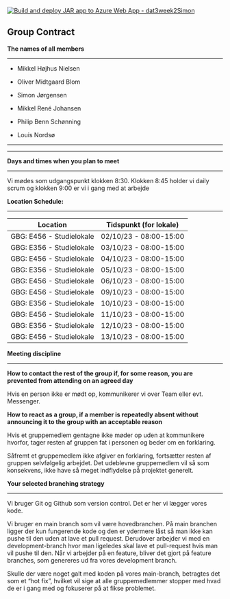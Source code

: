 [![Build and deploy JAR app to Azure Web App - dat3week2Simon](https://github.com/simonj1704/CarsRUs/actions/workflows/main_dat3week2simon.yml/badge.svg)](https://github.com/simonj1704/CarsRUs/actions/workflows/main_dat3week2simon.yml)

## Group Contract

  ****The names of all members****
  ___

-   Mikkel Højhus Nielsen
    
-   Oliver Midtgaard Blom
    
-   Simon Jørgensen
    
-   Mikkel René Johansen
    
-   Philip Benn Schønning
    
-   Louis Nordsø
    
___
  ---

**Days and times when you plan to meet**
___
Vi mødes som udgangspunkt klokken 8:30. Klokken 8:45 holder vi daily scrum og klokken 9:00 er vi i gang med at arbejde

  

**Location Schedule:**
___
| Location | Tidspunkt (for lokale) |
|--|--|
| GBG: E456 - Studielokale | 02/10/23 - 08:00-15:00 |
| GBG: E356 - Studielokale | 03/10/23 - 08:00-15:00 |
| GBG: E456 - Studielokale | 04/10/23 - 08:00-15:00 |
| GBG: E356 - Studielokale | 05/10/23 - 08:00-15:00 |
| GBG: E456 - Studielokale | 06/10/23 - 08:00-15:00 |
| GBG: E456 - Studielokale | 09/10/23 - 08:00-15:00 |
| GBG: E356 - Studielokale | 10/10/23 - 08:00-15:00 |
| GBG: E456 - Studielokale | 11/10/23 - 08:00-15:00 |
| GBG: E356 - Studielokale | 12/10/23 - 08:00-15:00 |
| GBG: E456 - Studielokale | 13/10/23 - 08:00-15:00 |


**Meeting discipline**
___

**How to contact the rest of the group if, for some reason, you are prevented from attending on an agreed day**

Hvis en person ikke er mødt op, kommunikerer vi over Team eller evt. Messenger.

  

**How to react as a group, if a member is repeatedly absent without announcing it to the group with an acceptable reason**

Hvis et gruppemedlem gentagne ikke møder op uden at kommunikere hvorfor, tager resten af gruppen fat i personen og beder om en forklaring.

Såfremt et gruppemedlem ikke afgiver en forklaring, fortsætter resten af gruppen selvfølgelig arbejdet. Det udeblevne gruppemedlem vil så som konsekvens, ikke have så meget indflydelse på projektet generelt.

  
  

**Your selected branching strategy**
___

Vi bruger Git og Github som version control. Det er her vi lægger vores kode.

Vi bruger en main branch som vil være hovedbranchen. På main branchen ligger der kun fungerende kode og den er ydermere låst så man ikke kan pushe til den uden at lave et pull request. Derudover arbejder vi med en development-branch hvor man ligeledes skal lave et pull-request hvis man vil pushe til den. Når vi arbejder på en feature, bliver det gjort på feature branches, som genereres ud fra vores development branch.

Skulle der være noget galt med koden på vores main-branch, betragtes det som et “hot fix”, hvilket vil sige at alle gruppemedlemmer stopper med hvad de er i gang med og fokuserer på at fikse problemet.

